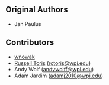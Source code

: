 Original Authors
----------------

 * Jan Paulus

Contributors
------------

 * [wnowak](https://github.com/wnowak)
 * [Russell Toris](http://users.wpi.edu/~rctoris/) (rctoris@wpi.edu)
 * Andy Wolf (andywolff@wpi.edu)
 * Adam Jardim (adamj2010@wpi.edu)
